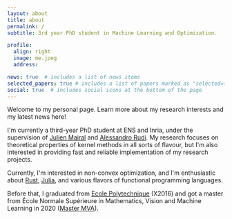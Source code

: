 ```yaml
---
layout: about
title: about
permalink: /
subtitle: 3rd year PhD student in Machine Learning and Optimization.

profile:
  align: right
  image: me.jpeg
  address: 

news: true  # includes a list of news items
selected_papers: true # includes a list of papers marked as "selected={true}"
social: true  # includes social icons at the bottom of the page
---
```


Welcome to my personal page. Learn more about my research interests and my latest news here! 

I'm currently a third-year PhD student at ENS and Inria, under the supervision of [Julien Mairal](thoth.inrialpes.fr/people/mairal/) and [Alessandro Rudi](https://www.di.ens.fr/~rudi/). My research focuses on theoretical properties of kernel methods in all sorts of flavour, but I'm also interested in providing fast and reliable implementation of my research projects. 

Currently, I'm interested in non-convex optimization, and I'm enthusiastic about [Rust](https://www.rust-lang.org/), [Julia](https://julialang.org/), and various flavors of functional programming languages.

Before that, I graduated from [Ecole Polytechnique](https://www.polytechnique.edu) (X2016) and got a master from École Normale Supérieure in Mathematics, Vision and Machine Learning in 2020 ([Master MVA](https://www.master-mva.com/)).